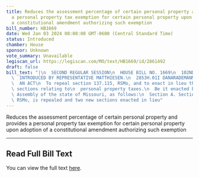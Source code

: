 ```yaml
---
title: Reduces the assessment percentage of certain personal property and provides
  a personal property tax exemption for certain personal property upon adoption of
  a constitutional amendment authorizing such exemption
bill_number: HB1669
date: Wed Jan 03 2024 00:00:00 GMT-0600 (Central Standard Time)
status: Introduced
chamber: House
sponsor: Unknown
vote_summary: Unavailable
legiscan_url: https://legiscan.com/MO/text/HB1669/id/2861492
draft: false
bill_text: "|\n  SECOND REGULAR SESSION\n  HOUSE BILL NO. 1669\n  102ND GENERAL ASSEMBLY\n\
  \  INTRODUCED BY REPRESENTATIVE MATTHIESEN.\n  2853H.01I DANARADEMANMILLER,ChiefClerk\n\
  \  AN ACT\n  To repeal section 137.115, RSMo, and to enact in lieu thereof two new\
  \ sections relating to\n  personal property taxes.\n  Be it enacted by the General\
  \ Assembly of the state of Missouri, as follows:\n  Section A. Section 137.115,\
  \ RSMo, is repealed and two new sections enacted in lieu"
---
```

Reduces the assessment percentage of certain personal property and provides a personal property tax exemption for certain personal property upon adoption of a constitutional amendment authorizing such exemption

---

## Read Full Bill Text

You can view the full text [here](https://legiscan.com/MO/text/HB1669/id/2861492).
